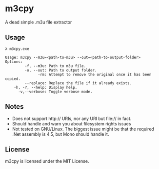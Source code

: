 # m3cpy
A dead simple .m3u file extractor

## Usage
```
λ m3cpy.exe

Usage: m3cpy --m3u=<path-to-m3u> --out=<path-to-output-folder>
Options:
         -f, --m3u: Path to m3u file.
         -o, --out: Path to output folder.
               -rm: Attempt to remove the original once it has been copied.
         --replace: Replace the file if it already exists.
    -h, -?, --help: Display help.
      -v,--verbose: Toggle verbose mode.
```

## Notes
 * Does not support http:// URIs, nor any URI but file:// in fact. 
 * Should handle and warn you about filesystem rights issues
 * Not tested on GNU/Linux. The biggest issue might be that the required .Net assembly is 4.5, but Mono should handle it.

## License
m3cpy is licensed under the MIT License.
